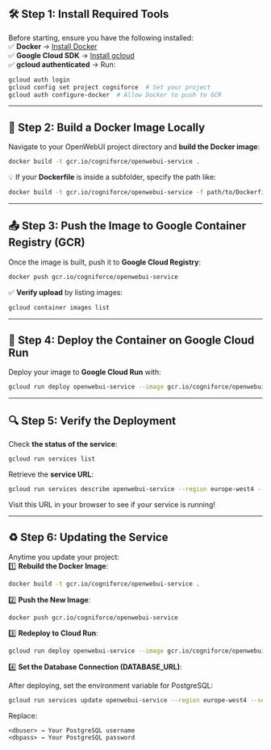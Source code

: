 ## **🛠 Step 1: Install Required Tools**
Before starting, ensure you have the following installed:  
✅ **Docker** → [Install Docker](https://docs.docker.com/get-docker/)  
✅ **Google Cloud SDK** → [Install gcloud](https://cloud.google.com/sdk/docs/install)  
✅ **gcloud authenticated** → Run:  
```sh
gcloud auth login
gcloud config set project cogniforce  # Set your project
gcloud auth configure-docker  # Allow Docker to push to GCR
```

---

## **🐳 Step 2: Build a Docker Image Locally**
Navigate to your OpenWebUI project directory and **build the Docker image**:
```sh
docker build -t gcr.io/cogniforce/openwebui-service .
```
💡 If your **Dockerfile** is inside a subfolder, specify the path like:
```sh
docker build -t gcr.io/cogniforce/openwebui-service -f path/to/Dockerfile .
```

---

## **📤 Step 3: Push the Image to Google Container Registry (GCR)**
Once the image is built, push it to **Google Cloud Registry**:
```sh
docker push gcr.io/cogniforce/openwebui-service
```
✅ **Verify upload** by listing images:
```sh
gcloud container images list
```

---

## **🚀 Step 4: Deploy the Container on Google Cloud Run**
Deploy your image to **Google Cloud Run** with:
```sh
gcloud run deploy openwebui-service --image gcr.io/cogniforce/openwebui-service --platform managed --region europe-west4 --allow-unauthenticated  --memory 1Gi --cpu 2 --timeout 300s
```

---

## **🔍 Step 5: Verify the Deployment**
Check **the status of the service**:
```sh
gcloud run services list
```
Retrieve the **service URL**:
```sh
gcloud run services describe openwebui-service --region europe-west4 --format 'value(status.url)'
```
Visit this URL in your browser to see if your service is running!

---

## **♻️ Step 6: Updating the Service**
Anytime you update your project:  
1️⃣ **Rebuild the Docker Image**:
```sh
docker build -t gcr.io/cogniforce/openwebui-service .
```
2️⃣ **Push the New Image**:
```sh
docker push gcr.io/cogniforce/openwebui-service
```
3️⃣ **Redeploy to Cloud Run**:
```sh
gcloud run deploy openwebui-service --image gcr.io/cogniforce/openwebui-service --region europe-west4 --allow-unauthenticated
```
4️⃣ **Set the Database Connection (DATABASE_URL)**:

After deploying, set the environment variable for PostgreSQL:
```sh
gcloud run services update openwebui-service --region europe-west4 --set-env-vars DATABASE_URL="postgresql://<dbuser>:<dbpass>@34.91.14.23:5432/postgres"
```
Replace:

    <dbuser> → Your PostgreSQL username
    <dbpass> → Your PostgreSQL password
